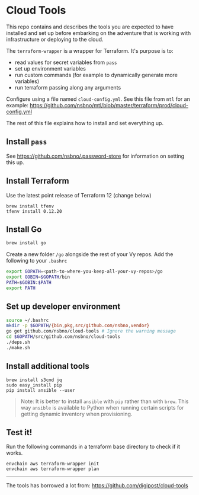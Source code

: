 # Cloud Tools

This repo contains and describes the tools you are expected to have installed and set up before embarking on the adventure that is working with infrastructure or deploying to the cloud.

The `terraform-wrapper` is a wrapper for Terraform. It's purpose is to:

- read values for secret variables from `pass`
- set up environment variables
- run custom commands (for example to dynamically generate more variables)
- run terraform passing along any arguments

Configure using a file named `cloud-config.yml`. See this file from `mtl` for an example: https://github.com/nsbno/mtl/blob/master/terraform/prod/cloud-config.yml

The rest of this file explains how to install and set everything up.


## Install `pass`

See https://github.com/nsbno/.password-store for information on setting this up.


## Install Terraform

Use the latest point release of Terraform 12 (change below)

```
brew install tfenv
tfenv install 0.12.20
```

## Install Go

```bash
brew install go
```
Create a new folder `/go` alongside the rest of your Vy repos.
Add the following to your `.bashrc`

```bash
export GOPATH=<path-to-where-you-keep-all-your-vy-repos>/go
export GOBIN=$GOPATH/bin
PATH=$GOBIN:$PATH
export PATH
```


## Set up developer environment

```bash
source ~/.bashrc
mkdir -p $GOPATH/{bin,pkg,src/github.com/nsbno,vendor}
go get github.com/nsbno/cloud-tools # Ignore the warning message
cd $GOPATH/src/github.com/nsbno/cloud-tools
./deps.sh
./make.sh
```


## Install additional tools

```
brew install s3cmd jq
sudo easy_install pip
pip install ansible --user
```

> Note: It is better to install `ansible` with `pip` rather than with `brew`. This way `ansible` is available to Python when running certain scripts for getting dynamic inventory when provisioning.

## Test it!

Run the following commands in a terraform base directory to check if it works.

```
envchain aws terraform-wrapper init
envchain aws terraform-wrapper plan
```

---
The tools has borrowed a lot from: https://github.com/digipost/cloud-tools
